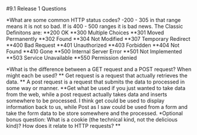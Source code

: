 #9.1 Release 1 Questions

*What are some common HTTP status codes?
-200 - 305 in that range means it is not so bad.  If is 400 - 500 ranges it is bad news.  The Classic Definitons are:
**200 OK
**300 Multiple Choices
**301 Moved Permanently
**302 Found
**304 Not Modified
**307 Temporary Redirect
**400 Bad Request
**401 Unauthorized
**403 Forbidden
**404 Not Found
**410 Gone
**500 Internal Server Error
**501 Not Implemented
**503 Service Unavailable
**550 Permission denied

*What is the difference between a GET request and a POST request? When might each be used?
** Get request is a request that actually retrieves the data.
** A post request is a request that submits the data to processed in some way or manner.
**Get what be used if you just wanted to take data from the web, while a post request actually takes data and inserts somewhere to be processed.  I think get could be used to display information back to us, while Post as I saw could be used from a form and take the form data to be store somewhere and the processed.
*Optional bonus question: What is a cookie (the technical kind, not the delicious kind)? How does it relate to HTTP requests?
**